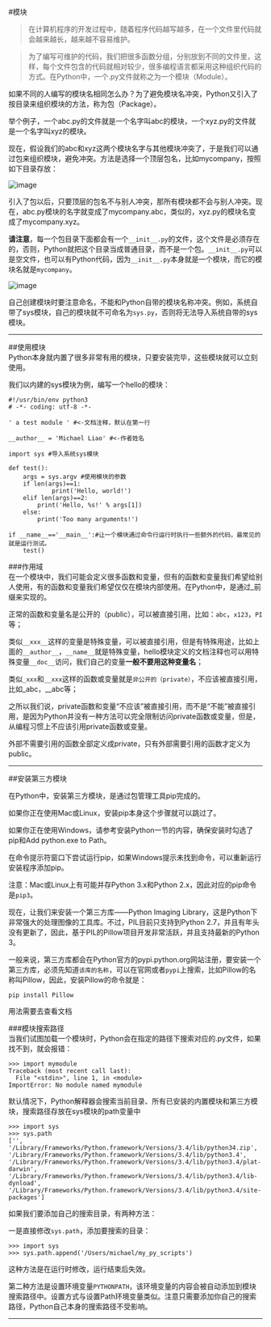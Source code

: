 #模块
>在计算机程序的开发过程中，随着程序代码越写越多，在一个文件里代码就会越来越长，越来越不容易维护。

>为了编写可维护的代码，我们把很多函数分组，分别放到不同的文件里，这样，每个文件包含的代码就相对较少，很多编程语言都采用这种组织代码的方式。在Python中，一个.py文件就称之为一个模块（Module）。  
  
如果不同的人编写的模块名相同怎么办？为了避免模块名冲突，Python又引入了按目录来组织模块的方法，称为包（Package）。

举个例子，一个abc.py的文件就是一个名字叫abc的模块，一个xyz.py的文件就是一个名字叫xyz的模块。

现在，假设我们的abc和xyz这两个模块名字与其他模块冲突了，于是我们可以通过包来组织模块，避免冲突。方法是选择一个顶层包名，比如mycompany，按照如下目录存放：

![image](http://www.liaoxuefeng.com/files/attachments/001388366035986b515b38d149b4efaaac3f2c721813d2c000/0)    
  
引入了包以后，只要顶层的包名不与别人冲突，那所有模块都不会与别人冲突。现在，abc.py模块的名字就变成了mycompany.abc，类似的，xyz.py的模块名变成了mycompany.xyz。  
  
**请注意**，每一个包目录下面都会有一个`__init__.py`的文件，这个文件是必须存在的，否则，Python就把这个目录当成普通目录，而不是一个包。`__init__.py`可以是空文件，也可以有Python代码，因为`__init__.py`本身就是一个模块，而它的模块名就是`mycompany`。

![image](http://www.liaoxuefeng.com/files/attachments/00138836605526535c9bebcbf414c3dae2430c50bbeef29000/0)

自己创建模块时要注意命名，不能和Python自带的模块名称冲突。例如，系统自带了sys模块，自己的模块就不可命名为`sys.py`，否则将无法导入系统自带的sys模块。

---  

##使用模块  
Python本身就内置了很多非常有用的模块，只要安装完毕，这些模块就可以立刻使用。

我们以内建的sys模块为例，编写一个hello的模块：  
  
	#!/usr/bin/env python3
	# -*- coding: utf-8 -*-
	
	' a test module ' #<-文档注释，默认在第一行
	
	__author__ = 'Michael Liao' #<-作者姓名
	
	import sys #导入系统sys模块
	
	def test():
	    args = sys.argv #使用模块的参数
	    if len(args)==1:
	            print('Hello, world!')
	    elif len(args)==2:
	        print('Hello, %s!' % args[1])
	    else:
	        print('Too many arguments!')
	
	if __name__=='__main__':#让一个模块通过命令行运行时执行一些额外的代码，最常见的就是运行测试。
	    test()  
  
###作用域  
在一个模块中，我们可能会定义很多函数和变量，但有的函数和变量我们希望给别人使用，有的函数和变量我们希望仅仅在模块内部使用。在Python中，是通过_前缀来实现的。

正常的函数和变量名是公开的（public），可以被直接引用，比如：`abc`，`x123`，`PI`等；

类似`__xxx__`这样的变量是特殊变量，可以被直接引用，但是有特殊用途，比如上面的`__author__`，`__name__`就是特殊变量，hello模块定义的文档注释也可以用特殊变量`__doc__`访问，我们自己的变量**一般不要用这种变量名**；

类似`_xxx`和`__xxx`这样的函数或变量就是`非公开的（private）`，不应该被直接引用，比如_abc，__abc等；

之所以我们说，private函数和变量“不应该”被直接引用，而不是“不能”被直接引用，是因为Python并没有一种方法可以完全限制访问private函数或变量，但是，从编程习惯上不应该引用private函数或变量。  
  
外部不需要引用的函数全部定义成private，只有外部需要引用的函数才定义为public。
  
---  
  
##安装第三方模块  
  
在Python中，安装第三方模块，是通过包管理工具pip完成的。

如果你正在使用Mac或Linux，安装pip本身这个步骤就可以跳过了。

如果你正在使用Windows，请参考安装Python一节的内容，确保安装时勾选了pip和Add python.exe to Path。

在命令提示符窗口下尝试运行pip，如果Windows提示未找到命令，可以重新运行安装程序添加pip。

注意：Mac或Linux上有可能并存Python 3.x和Python 2.x，因此对应的pip命令是`pip3`。

现在，让我们来安装一个第三方库——Python Imaging Library，这是Python下非常强大的处理图像的工具库。不过，PIL目前只支持到Python 2.7，并且有年头没有更新了，因此，基于PIL的Pillow项目开发非常活跃，并且支持最新的Python 3。

一般来说，第三方库都会在Python官方的pypi.python.org网站注册，要安装一个第三方库，必须先知道`该库的名称`，可以在官网或者`pypi`上搜索，比如Pillow的名称叫Pillow，因此，安装Pillow的命令就是：

	pip install Pillow
	
用法需要去查看文档

###模块搜索路径  
当我们试图加载一个模块时，Python会在指定的路径下搜索对应的.py文件，如果找不到，就会报错：  

	>>> import mymodule
	Traceback (most recent call last):
	  File "<stdin>", line 1, in <module>
	ImportError: No module named mymodule  

默认情况下，Python解释器会搜索当前目录、所有已安装的内置模块和第三方模块，搜索路径存放在sys模块的path变量中

	>>> import sys
	>>> sys.path
	['', '/Library/Frameworks/Python.framework/Versions/3.4/lib/python34.zip', '/Library/Frameworks/Python.framework/Versions/3.4/lib/python3.4', '/Library/Frameworks/Python.framework/Versions/3.4/lib/python3.4/plat-darwin', '/Library/Frameworks/Python.framework/Versions/3.4/lib/python3.4/lib-dynload', '/Library/Frameworks/Python.framework/Versions/3.4/lib/python3.4/site-packages']  
  
如果我们要添加自己的搜索目录，有两种方法：

一是直接修改`sys.path`，添加要搜索的目录：

	>>> import sys
	>>> sys.path.append('/Users/michael/my_py_scripts')
这种方法是在运行时修改，运行结束后失效。

第二种方法是设置环境变量`PYTHONPATH`，该环境变量的内容会被自动添加到模块搜索路径中。设置方式与设置Path环境变量类似。注意只需要添加你自己的搜索路径，Python自己本身的搜索路径不受影响。

---